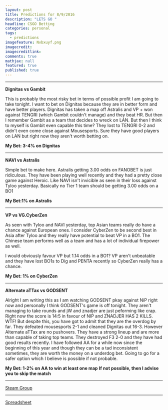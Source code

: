 ```yaml
---
layout: post
title: Predictions for 8/9/2016
description: "LETS GO "
headline: CSGO Betting
categories: personal
tags: 
  - predictions
imagefeature: Nvbxuyf.png
imagecredit: 
imagecreditlink: 
comments: true
mathjax: null
featured: true
published: true
---
```



-------------------------------------------------------------------
**Dignitas vs Gambit**

This is probably the most risky bet in terms of possible profit I am going to take tonight. I want to bet on Dignitas because they are in better form and have better players. Dignitas has taken a map off Astralis and VP + won against TENGRI (which Gambit couldn't manage) and they beat HR.  But then I remember Gambit as a team that decides to wreck on LAN. But then I think to myself is Gambit even capable this time? They lost to TENGRI 0-2 and didn't even come close against Mousesports. Sure they have good players on LAN but right now they aren't worth betting on. 

**My Bet: 3-4% on Dignitas**


-------------------------------------------------------------------
**NAVI vs Astralis**

Simple bet to make here. Astralis getting 3.00 odds on FANOBET is just ridiculous. They have been playing well recently and they had a pretty close game against Heroic. Like NAVI isn't invicible as seen in their loss against Tyloo yesterday.
Basically no Tier 1 team should be getting 3.00 odds on a BO1

**My Bet:1% on Astralis**


-------------------------------------------------------------------
**VP vs VG.CyberZen**

As seen with Tyloo and NAVI yesterday, top Asian teams really do have a chance against European ones. I consider CyberZen to be second best in Asia after Tyloo and they really have potential to beat VP in a BO1. The Chinese team performs well as a team and has a lot of individual firepower as well. 

I would obviously favour VP but 1.14 odds in a BO1? VP aren't unbeatable and they have lost BO1s to Dig and PENTA recently so CyberZen really has a chance.

**My Bet: 1% on CyberZen**

-------------------------------------------------------------------
**Alternate aTTax vs GODSENT**

Alright I am writing this as I am watching GODSENT pkay against NiP right now and personally I think GODSENT's game is off tonight. They aren't managing to take rounds and jW and znadjer are just peforming like crap. Right now the score is 14:5 in favour of NIP and ZNADJER HAS 2 KILLS. WTF! 
But despite this, you have got to admit that they are the overdog by far. They defeated mousesports 2-1 and cleaned Dignitas out 16-3. However Alternate aTTax are no pushovers. They have a strong lineup and are more than capable of taking top teams. They destroyed F3 2-0 and they have had good results recently. I have followed AA for a while now since the beginning of this year and though they can be a tad inconsistent sometimes, they are worth the money on a underdog bet. Going to go for a safer option which I believe is possible if not probable.

**My Bet: 1-2% on AA to win at least one map**
**If not possible, then I advise you to skip the match**

-------------------------------------------------------------------

[Steam Group](http://steamcommunity.com/groups/csgobetprofits)

-------------------------------------------------------------------
[Spreadsheet](https://docs.google.com/spreadsheets/d/13MlmHE2fm4qRCgWzPbshnqwbSToKvYS2b9pk_QHxgOo/edit#gid=0)
